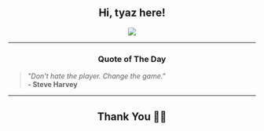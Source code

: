 <h2 align="center"> Hi, tyaz here!</h2>

<p align="center">
<a href="https://github.com/tyazx" alt="github streak"><img src="https://dvst-streak.herokuapp.com/?user=tyazx&theme=tokyonight&fire=DD472C"></a>
</p>

<hr>
<h3 align="center">Quote of The Day</h3>
<p align="center">
<blockquote>
<i>"Don't hate the player. Change the game."</i>
<br>
<b>- Steve Harvey</b>
</blockquote>
</p>


<hr>
<h2 align="center">Thank You 🙏🏼</h2>
